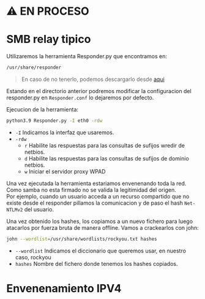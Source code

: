 # ⚠️ EN PROCESO


# SMB relay tipico

Utilizaremos la herramienta Responder.py que encontramos en:
```bash
/usr/share/responder
``` 
> En caso de no tenerlo, podemos descargarlo desde [aqui](https://github.com/lgandx/Responder)

Estando en el directorio anterior podremos modificar la configuracion del responder.py en `Responder.conf` lo dejaremos por defecto. 

Ejecucion de la herramienta:
```bash
python3.9 Responder.py -I eth0 -rdw
```

- `-I` Indicamos la interfaz que usaremos.
- `-rdw`
  -  `r` Habilite las respuestas para las consultas de sufijos wredir de netbios. 
  -  `d` Habilite las respuestas para las consultas de sufijos de dominio netbios.
  -  `w` Iniciar el servidor proxy WPAD


Una vez ejecutada la herramienta estariamos envenenando toda la red. Como samba no esta firmado no se valida la legitimidad del origen. <br>
Por ejemplo, cuando un usuario acceda a un recurso compartido que no existe desde el responder pillamos la comunicacion y de paso el hash `Net-NTLMv2` del usuario.

Una vez obtenido los hashes, los copiamos a un nuevo fichero para luego atacarlos por fuerza bruta de manera offline.
Vamos a crackearlos con john:
```bash
john --wordlist=/usr/share/wordlists/rockyou.txt hashes
```

- `--wordlist` Indicamos el diccionario que queremos usar, en nuestro caso, rockyou
- `hashes` Nombre del fichero donde tenemos los hashes copiados.

# Envenenamiento IPV4

